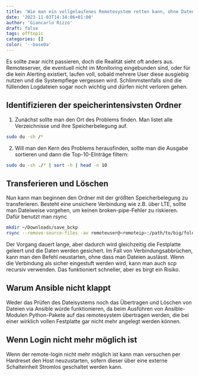 ```yaml
---
title: 'Wie man ein vollgelaufenes Remotesystem retten kann, ohne Daten zu verlieren'
date: '2023-11-03T14:34:06+01:00'
author: 'Giancarlo Rizzo'
draft: false
tags: offtopic
categories: []
color: '--base0a'
---
```


Es sollte zwar nicht passieren, doch die Realität sieht oft anders aus. Remoteserver, die eventuell nicht im Monitoring eingebunden sind, oder für die kein Alerting existiert, laufen voll, sobald mehrere User diese ausgiebig nutzen und die Systempflege vergessen wird. Schlimmstenfalls sind die füllenden Logdateien sogar noch wichtig und dürfen nicht verloren gehen.


## Identifizieren der speicherintensivsten Ordner

1. Zunächst sollte man den Ort des Problems finden. Man listet alle Verzeichnisse und ihre Speicherbelegung auf. 

```bash
sudo du -sh /*
```

2. Will man den Kern des Problems herausfinden, sollte man die Ausgabe sortieren und dann die Top-10-EInträge filtern: 

```bash
sudo du -sh ./* | sort -h | head -n 10
```

## Transferieren und Löschen

Nun kann man beginnen den Ordner mit der größten Speicherbelegung zu transferieren. Besteht eine unsichere Verbindung wie z.B. über LTE, sollte man Dateiweise vorgehen, um keinen broken-pipe-Fehler zu riskieren. Dafür benutzt man rsync 

```bash
mkdir ~/Downloads/save_bckp
rsync --remove-source-files -av remoteuser@<remoteip>:/path/to/big/folder/* ./Downloads/save_bckp
```

Der Vorgang dauert lange, aber dadurch wird gleichzeitig die Festplatte geleert und die Daten werden gesichert. Im Fall von Verbindungsabbrüchen, kann man den Befehl neustarten, ohne dass man Dateien auslässt. Wenn die Verbindung als sicher eingestuft werden wird, kann man auch scp recursiv verwenden. Das funktioniert schneller, aber es birgt ein Risiko.

## Warum Ansible nicht klappt

Weder das Prüfen des Dateisystems noch das Übertragen und Löschen von Dateien via Ansible würde funktionieren, da beim Ausführen von Ansible-Modulen Python-Pakete auf das remotesystem übertragen werden, die bei einer wirklich vollen Festplatte gar nicht mehr angelegt werden können. 

## Wenn Login nicht mehr möglich ist

Wenn der remote-login nicht mehr möglich ist kann man versuchen per Hardreset den Host neuzustarten, sofern dieser über eine externe Schalteinheit Stromlos geschaltet werden kann.
